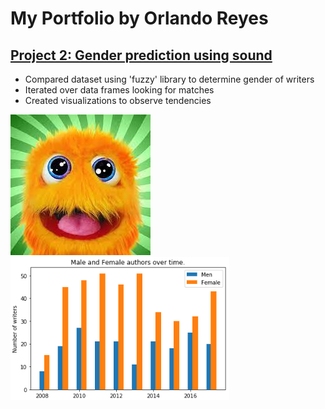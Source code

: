 # My Portfolio by Orlando Reyes

## [Project 2: Gender prediction using sound](https://github.com/roccojustice/Project2_Gender-prediction-using-sound)
* Compared dataset using 'fuzzy' library to determine gender of writers
* Iterated over data frames looking for matches
* Created visualizations to observe tendencies

![](https://github.com/roccojustice/roccojustice.github.io/blob/master/images/fuzzy.jpg)
![](https://github.com/roccojustice/roccojustice.github.io/blob/master/images/final%20graph.png)
